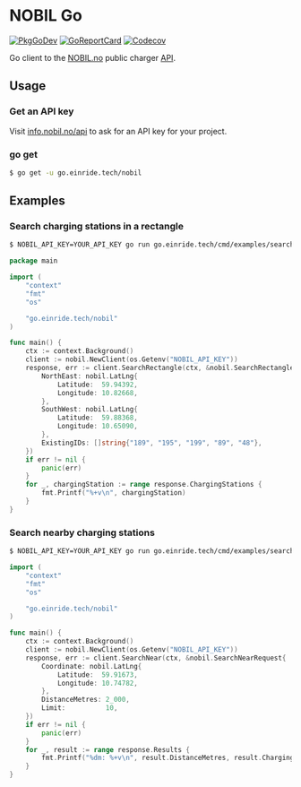# NOBIL Go

[![PkgGoDev][pkg-badge]][pkg]
[![GoReportCard][report-badge]][report]
[![Codecov][codecov-badge]][codecov]

[pkg-badge]: https://pkg.go.dev/badge/go.einride.tech/nobil
[pkg]: https://pkg.go.dev/go.einride.tech/nobil
[report-badge]: https://goreportcard.com/badge/go.einride.tech/nobil
[report]: https://goreportcard.com/report/go.einride.tech/nobil
[codecov-badge]: https://codecov.io/gh/einride/nobil-go/branch/master/graph/badge.svg
[codecov]: https://codecov.io/gh/einride/nobil-go

Go client to the [NOBIL.no][nobil-no] public charger [API][nobil-api].

[nobil-no]: https://info.nobil.no
[nobil-api]: https://info.nobil.no/api

## Usage

### Get an API key

Visit [info.nobil.no/api][nobil-api] to ask for an API key for your
project.

### go get

```bash
$ go get -u go.einride.tech/nobil
```

## Examples

### Search charging stations in a rectangle

```bash
$ NOBIL_API_KEY=YOUR_API_KEY go run go.einride.tech/cmd/examples/searchrectangle
```

```go
package main

import (
	"context"
	"fmt"
	"os"

	"go.einride.tech/nobil"
)

func main() {
	ctx := context.Background()
	client := nobil.NewClient(os.Getenv("NOBIL_API_KEY"))
	response, err := client.SearchRectangle(ctx, &nobil.SearchRectangleRequest{
		NorthEast: nobil.LatLng{
			Latitude:  59.94392,
			Longitude: 10.82668,
		},
		SouthWest: nobil.LatLng{
			Latitude:  59.88368,
			Longitude: 10.65090,
		},
		ExistingIDs: []string{"189", "195", "199", "89", "48"},
	})
	if err != nil {
		panic(err)
	}
	for _, chargingStation := range response.ChargingStations {
		fmt.Printf("%+v\n", chargingStation)
	}
}
```

### Search nearby charging stations

```bash
$ NOBIL_API_KEY=YOUR_API_KEY go run go.einride.tech/cmd/examples/searchnear
```

```go
import (
	"context"
	"fmt"
	"os"

	"go.einride.tech/nobil"
)

func main() {
	ctx := context.Background()
	client := nobil.NewClient(os.Getenv("NOBIL_API_KEY"))
	response, err := client.SearchNear(ctx, &nobil.SearchNearRequest{
		Coordinate: nobil.LatLng{
			Latitude:  59.91673,
			Longitude: 10.74782,
		},
		DistanceMetres: 2_000,
		Limit:          10,
	})
	if err != nil {
		panic(err)
	}
	for _, result := range response.Results {
		fmt.Printf("%dm: %+v\n", result.DistanceMetres, result.ChargingStation)
	}
}
```
